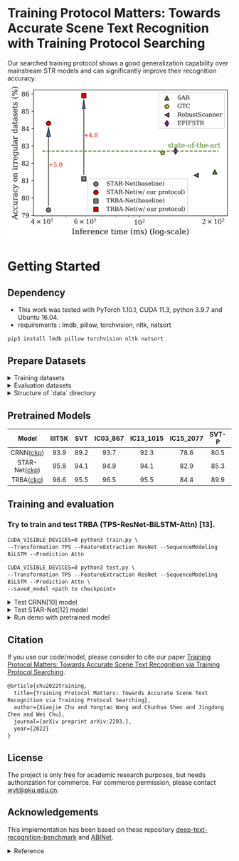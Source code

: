 # Training Protocol Matters: Towards Accurate Scene Text Recognition with Training Protocol Searching
Our searched training protocol shows a good generalization capability over mainstream STR models and can significantly improve their recognition accuracy.
<img src="figures/STR_sota.png" alt="arch" style="zoom:100%;" />

# Getting Started
## Dependency
- This work was tested with PyTorch 1.10.1, CUDA 11.3, python 3.9.7 and Ubuntu 16.04. 
- requirements : lmdb, pillow, torchvision, nltk, natsort
```
pip3 install lmdb pillow torchvision nltk natsort
```

## Prepare Datasets
<details>
<summary>Training datasets</summary>

1. [MJSynth (MJ)](http://www.robots.ox.ac.uk/~vgg/data/text/)[1]: 
    - Use `tools/create_lmdb_dataset.py` to convert images into LMDB dataset
    - [LMDB dataset BaiduNetdisk(passwd:n23k)](https://pan.baidu.com/s/1mgnTiyoR8f6Cm655rFI4HQ)
2. [SynthText (ST)](http://www.robots.ox.ac.uk/~vgg/data/scenetext/)[2]:
    - Use `tools/crop_by_word_bb.py` to crop images from original [SynthText](http://www.robots.ox.ac.uk/~vgg/data/scenetext/) dataset, and convert images into LMDB dataset by `tools/create_lmdb_dataset.py`
    - [LMDB dataset BaiduNetdisk(passwd:n23k)](https://pan.baidu.com/s/1mgnTiyoR8f6Cm655rFI4HQ)
3. [Training dataset in benchmarks](https://www.dropbox.com/sh/i39abvnefllx2si/AAAbAYRvxzRp3cIE5HzqUw3ra?dl=0&preview=validation.zip)
    - [LMDB dataset](https://www.dropbox.com/sh/i39abvnefllx2si/AAAbAYRvxzRp3cIE5HzqUw3ra?dl=0&preview=validation.zip) and rename it with **RealTrain**
    - the union of the training sets [IC13](http://rrc.cvc.uab.es/?ch=2)[3], [IC15](http://rrc.cvc.uab.es/?ch=4)[4], [IIIT](http://cvit.iiit.ac.in/projects/SceneTextUnderstanding/IIIT5K.html)[5], and [SVT](http://www.iapr-tc11.org/mediawiki/index.php/The_Street_View_Text_Dataset)[6].
4. [COCOText](https://rrc.cvc.uab.es/?ch=5&com=downloads)[11]
    - Download [Cropped word train and validation images and their annotations](https://rrc.cvc.uab.es/?com=downloads&action=download&ch=5&f=aHR0cHM6Ly9kYXRhc2V0cy5jdmMudWFiLmVzL3JyYy9DT0NPLVRleHQtd29yZHMtdHJhaW52YWwuemlw)
    - convert images into LMDB dataset by `tools/create_lmdb_dataset_COCOText.py` (remember to set **is_COCOText** by **True**) and rename it with **COCOText**
</details>

<details><summary>Evaluation datasets</summary>

- Evaluation datasets, LMDB datasets can be downloaded from [here](https://www.dropbox.com/sh/i39abvnefllx2si/AAAbAYRvxzRp3cIE5HzqUw3ra?dl=0&preview=evaluation.zip).
    1. [IIIT5K Words (IIIT)](http://cvit.iiit.ac.in/projects/SceneTextUnderstanding/IIIT5K.html)[5], 
    2. [Street View Text (SVT)](http://www.iapr-tc11.org/mediawiki/index.php/The_Street_View_Text_Dataset)[6], 
    3. [ICDAR 2003 (IC03)](http://www.iapr-tc11.org/mediawiki/index.php/ICDAR_2003_Robust_Reading_Competitions)[7], 
    4. [ICDAR 2013 (IC13)](http://rrc.cvc.uab.es/?ch=2)[3], 
    5. [ICDAR 2015 (IC15)](http://rrc.cvc.uab.es/?ch=4)[4], 
    6. [Street View Text-Perspective (SVTP)](http://openaccess.thecvf.com/content_iccv_2013/papers/Phan_Recognizing_Text_with_2013_ICCV_paper.pdf)[8], 
    7. [CUTE80 (CUTE)](http://cs-chan.com/downloads_CUTE80_dataset.html)[9].
</details>

<details><summary>Structure of `data` directory</summary>

- The structure of `data` directory is
    ```
    data
    ├── charset_36.txt
    ├── evaluation
    │   ├── CUTE80
    │   ├── IC03_860
    │   ├── IC03_867
    │   ├── IC13_857
    │   ├── IC13_1015
    │   ├── IC15_1811
    │   ├── IC15_2077
    │   ├── IIIT5k_3000
    │   ├── SVT
    │   └── SVTP
    ├── training
    |   ├── Realistic
    │   │   ├── COCOText
    │   │   └── RealTrain
    |   ├── Synthetic
    │   |   ├── MJ
    │   │   │   ├── MJ_test
    │   │   │   ├── MJ_train
    │   │   │   └── MJ_valid
    │   │   └── ST
</details>

## Pretrained Models
|Model|IIIT5K|SVT|IC03_867|IC13_1015|IC15_2077|SVT-P|CUTE80|
|:-:|:-:|:-:|:-:|:-:|:-:|:-:|:-:|
|CRNN([ckp](https://github.com/VDIGPKU/storage/releases/download/str.0.0.1/CRNN.pth))|93.9|89.2|93.7|92.3|78.6|80.5|81.6|
|STAR-Net([ckp](https://github.com/VDIGPKU/storage/releases/download/str.0.0.1/STARNet.pth))|95.8|94.1|94.9|94.1|82.9|85.3|89.9|
|TRBA([ckp](https://github.com/VDIGPKU/storage/releases/download/str.0.0.1/TRBA.pth))|96.6|95.5|96.5|95.5|84.4|89.9|90.3|
 
## Training and evaluation
### Try to train and test TRBA (**T**PS-**R**esNet-**B**iLSTM-**A**ttn) [13]. 
```
CUDA_VISIBLE_DEVICES=0 python3 train.py \
--Transformation TPS --FeatureExtraction ResNet --SequenceModeling BiLSTM --Prediction Attn
```
```
CUDA_VISIBLE_DEVICES=0 python3 test.py \
--Transformation TPS --FeatureExtraction ResNet --SequenceModeling BiLSTM --Prediction Attn \
--saved_model <path to checkpoint>
```

<details>
<summary>Test CRNN[10] model</summary>
```
CUDA_VISIBLE_DEVICES=0 python3 train.py \
--Transformation None --FeatureExtraction VGG --SequenceModeling BiLSTM --Prediction CTC 
```
</details>

<details>
<summary>Test STAR-Net[12] model</summary>
```
CUDA_VISIBLE_DEVICES=0 python3 test.py \
--Transformation TPC --FeatureExtraction ResNet --SequenceModeling BiLSTM --Prediction CTC \
--saved_model ./saved_models/STARNet/best_accuracy.pth
```
</details>


<details>
<summary> Run demo with pretrained model </summary>

1. Download pretrained model from [here](https://github.com/VDIGPKU/storage/releases/download/str.0.0.1/TRBA.pth)
2. Add image files to test into `demo_image/`
3. Run demo.py
```
CUDA_VISIBLE_DEVICES=0 python3 demo.py \
--Transformation TPS --FeatureExtraction ResNet --SequenceModeling BiLSTM --Prediction Attn \
--image_folder demo_image/ \
--saved_model TRBA.pth
```
</details>

## Citation
If you use our code/model, please consider to cite our paper [Training Protocol Matters: Towards Accurate Scene Text Recognition via Training Protocol Searching]().
```
@article{chu2022training,
  title={Training Protocol Matters: Towards Accurate Scene Text Recognition via Training Protocol Searching}, 
  author={Xiaojie Chu and Yongtao Wang and Chunhua Shen and Jingdong Chen and Wei Chu},
  journal={arXiv preprint arXiv:2203.},
  year={2022}
}
```

## License

The project is only free for academic research purposes, but needs authorization for commerce. For commerce permission, please contact wyt@pku.edu.cn.


## Acknowledgements
This implementation has been based on these repository
[deep-text-recognition-benchmark](https://github.com/clovaai/deep-text-recognition-benchmark) and 
[ABINet](https://github.com/FangShancheng/ABINet).

<details>
<summary> Reference </summary>
<!-- ## Reference -->
[1] M. Jaderberg, K. Simonyan, A. Vedaldi, and A. Zisserman. Synthetic data and artificial neural networks for natural scenetext  recognition. In Workshop on Deep Learning, NIPS, 2014. <br>
[2] A. Gupta, A. Vedaldi, and A. Zisserman. Synthetic data fortext localisation in natural images. In CVPR, 2016. <br>
[3] D. Karatzas, F. Shafait, S. Uchida, M. Iwamura, L. G. i Big-orda, S. R. Mestre, J. Mas, D. F. Mota, J. A. Almazan, andL. P. De Las Heras. ICDAR 2013 robust reading competition. In ICDAR, pages 1484–1493, 2013. <br>
[4] D. Karatzas, L. Gomez-Bigorda, A. Nicolaou, S. Ghosh, A. Bagdanov, M. Iwamura, J. Matas, L. Neumann, V. R.Chandrasekhar, S. Lu, et al. ICDAR 2015 competition on ro-bust reading. In ICDAR, pages 1156–1160, 2015. <br>
[5] A. Mishra, K. Alahari, and C. Jawahar. Scene text recognition using higher order language priors. In BMVC, 2012. <br>
[6] K. Wang, B. Babenko, and S. Belongie. End-to-end scenetext recognition. In ICCV, pages 1457–1464, 2011. <br>
[7] S. M. Lucas, A. Panaretos, L. Sosa, A. Tang, S. Wong, andR. Young. ICDAR 2003 robust reading competitions. In ICDAR, pages 682–687, 2003. <br>
[8] T. Q. Phan, P. Shivakumara, S. Tian, and C. L. Tan. Recognizing text with perspective distortion in natural scenes. In ICCV, pages 569–576, 2013. <br>
[9] A. Risnumawan, P. Shivakumara, C. S. Chan, and C. L. Tan. A robust arbitrary text detection system for natural scene images. In ESWA, volume 41, pages 8027–8048, 2014. <br>
[10] B. Shi, X. Bai, and C. Yao. An end-to-end trainable neural network for image-based sequence recognition and its application to scene text recognition. In TPAMI, volume 39, pages2298–2304. 2017. <br>
[11] Veit, Andreas, et al. "Coco-text: Dataset and benchmark for text detection and recognition in natural images." arXiv preprint arXiv:1601.07140 (2016).
[12] Wei Liu, Chaofeng Chen, Kwan-Yee KWong, Zhizhong Su, and Junyu Han. Star-net: A spatial attention residue network for scene text recognition. In BMVC, volume 2, 2016.
[13] Baek, Jeonghun, et al. "What is wrong with scene text recognition model comparisons? dataset and model analysis." Proceedings of the IEEE/CVF International Conference on Computer Vision. 2019.
</details>

